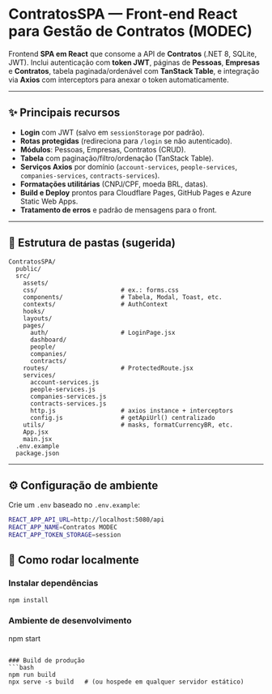 # ContratosSPA — Front‑end React para Gestão de Contratos (MODEC)

Frontend **SPA em React** que consome a API de **Contratos** (.NET 8, SQLite, JWT). Inclui autenticação com **token JWT**, páginas de **Pessoas**, **Empresas** e **Contratos**, tabela paginada/ordenável com **TanStack Table**, e integração via **Axios** com interceptors para anexar o token automaticamente.

---

## ✨ Principais recursos
- **Login** com JWT (salvo em `sessionStorage` por padrão).
- **Rotas protegidas** (redireciona para `/login` se não autenticado).
- **Módulos**: Pessoas, Empresas, Contratos (CRUD).
- **Tabela** com paginação/filtro/ordenação (TanStack Table).
- **Serviços Axios** por domínio (`account-services`, `people-services`, `companies-services`, `contracts-services`).
- **Formatações utilitárias** (CNPJ/CPF, moeda BRL, datas).
- **Build e Deploy** prontos para Cloudflare Pages, GitHub Pages e Azure Static Web Apps.
- **Tratamento de erros** e padrão de mensagens para o front.

---

## 🧱 Estrutura de pastas (sugerida)

```
ContratosSPA/
  public/
  src/
    assets/
    css/                       # ex.: forms.css
    components/                # Tabela, Modal, Toast, etc.
    contexts/                  # AuthContext
    hooks/
    layouts/
    pages/
      auth/                    # LoginPage.jsx
      dashboard/
      people/
      companies/
      contracts/
    routes/                    # ProtectedRoute.jsx
    services/
      account-services.js
      people-services.js
      companies-services.js
      contracts-services.js
      http.js                  # axios instance + interceptors
      config.js                # getApiUrl() centralizado
    utils/                     # masks, formatCurrencyBR, etc.
    App.jsx
    main.jsx
  .env.example
  package.json
```
---

## ⚙️ Configuração de ambiente

Crie um `.env` baseado no `.env.example`:

```bash
REACT_APP_API_URL=http://localhost:5080/api
REACT_APP_NAME=Contratos MODEC
REACT_APP_TOKEN_STORAGE=session
```

## 🚀 Como rodar localmente

### Instalar dependências
```bash
npm install
```
### Ambiente de desenvolvimento

npm start
```

### Build de produção
```bash
npm run build
npx serve -s build   # (ou hospede em qualquer servidor estático)
```
